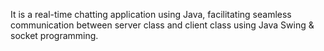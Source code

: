 It is a real-time chatting application using Java, facilitating 
seamless communication between server class and client class 
using Java Swing & socket programming. 
